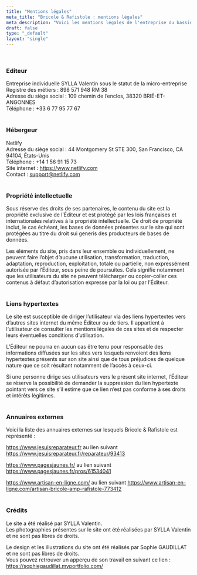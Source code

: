 ```yaml
---
title: "Mentions légales"
meta_title: "Bricole & Rafistole : mentions légales"
meta_description: "Voici les mentions légales de l'entreprise du bassin grenoblois spécialisée dans la réparation de petit électroménager, hifi, cartes électroniques, outillage et objet divers."
draft: false
type: "_default"
layout: "single"
---
```



<br>

### Editeur

Entreprise individuelle SYLLA Valentin sous le statut de la micro-entreprise<br>
Registre des métiers : 898 571 948 RM 38<br>
Adresse du siège social : 109 chemin de l’enclos, 38320 BRIÉ-ET-ANGONNES<br>
Téléphone : +33 6 77 95 77 67
<br>
<br>
### Hébergeur

Netlify<br>
Adresse du siège social : 44 Montgomery St STE 300, San Francisco, CA 94104, États-Unis<br>
Téléphone : +14 1 56 91 15 73<br>
Site internet : https://www.netlify.com<br>
Contact : support@netlify.com
<br>
<br>
### Propriété intellectuelle

Sous réserve des droits de ses partenaires, le contenu du site est la propriété exclusive de l’Éditeur et est protégé par les lois françaises et internationales relatives à la propriété intellectuelle. Ce droit de propriété inclut, le cas échéant, les bases de données présentes sur le site qui sont protégées au titre du droit sui generis des producteurs de bases de données.

Les éléments du site, pris dans leur ensemble ou individuellement, ne peuvent faire l’objet d’aucune utilisation, transformation, traduction, adaptation, reproduction, exploitation, totale ou partielle, non expressément autorisée par l’Éditeur, sous peine de poursuites. Cela signifie notamment que les utilisateurs du site ne peuvent télécharger ou copier-coller ces contenus à défaut d’autorisation expresse par la loi ou par l’Éditeur.
<br>
<br>
### Liens hypertextes

Le site est susceptible de diriger l’utilisateur via des liens hypertextes vers d’autres sites internet du même Éditeur ou de tiers. Il appartient à l’utilisateur de consulter les mentions légales de ces sites et de respecter leurs éventuelles conditions d’utilisation.

L’Éditeur ne pourra en aucun cas être tenu pour responsable des informations diffusées sur les sites vers lesquels renvoient des liens hypertextes présents sur son site ainsi que de tous préjudices de quelque nature que ce soit résultant notamment de l’accès à ceux-ci.

Si une personne dirige ses utilisateurs vers le présent site internet, l’Éditeur se réserve la possibilité de demander la suppression du lien hypertexte pointant vers ce site s’il estime que ce lien n’est pas conforme à ses droits et intérêts légitimes.
<br>
<br>
### Annuaires externes

Voici la liste des annuaires externes sur lesquels Bricole & Rafistole est représenté :

https://www.jesuisreparateur.fr au lien suivant https://www.jesuisreparateur.fr/reparateur/93413

https://www.pagesjaunes.fr/ au lien suivant https://www.pagesjaunes.fr/pros/61534041

https://www.artisan-en-ligne.com/ au lien suivant https://www.artisan-en-ligne.com/artisan-bricole-amp-rafistole-773412
<br>
<br>
### Crédits

Le site a été réalisé par SYLLA Valentin.<br>
Les photographies présentes sur le site ont été réalisées par SYLLA Valentin et ne sont pas libres de droits.<br>


Le design et les illustrations du site ont été réalisés par Sophie GAUDILLAT et ne sont pas libres de droits.<br>
Vous pouvez retrouver un apperçu de son travail en suivant ce lien : https://sophiegaudillat.myportfolio.com/

<br>
<br>

